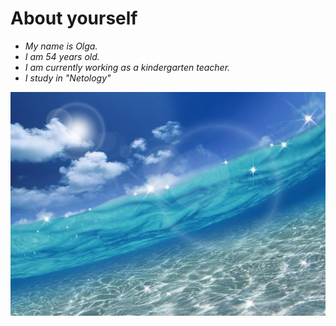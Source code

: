 # About yourself
* *My name is Olga.*
* *I am 54 years old.*
* *I am currently working as a kindergarten teacher.*
* *I study in "Netology"*
  
![alt text](e0d8793f3d1e34c2bb3bd70a85b10ae2.jpg)
